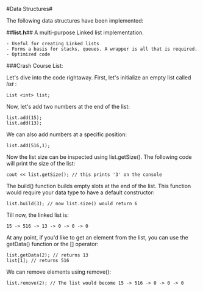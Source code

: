#Data Structures#

The following data structures have been implemented:

##**list.h**##
A multi-purpose Linked list implementation.  

    - Useful for creating Linked lists  
    - Forms a basis for stacks, queues. A wrapper is all that is required.  
    - Optimized code

###Crash Course List:

Let's dive into the code rightaway. First, let's initialize an empty list called _list_ :

	List <int> list;

Now, let's add two numbers at the end of the list:

	list.add(15);
	list.add(13);

We can also add numbers at a specific position:

	list.add(516,1);

Now the list size can be inspected using list.getSize(). The following code will print the size of the list:

	cout << list.getSize(); // this prints '3' on the console

The build() function builds empty slots at the end of the list. This function would require your data type to have a default constructor:

	list.build(3); // now list.size() would return 6

Till now, the linked list is:

	15 -> 516 -> 13 -> 0 -> 0 -> 0

At any point, if you'd like to get an element from the list, you can use the getData() function or the [] operator:

	list.getData(2); // returns 13
	list[1]; // returns 516

We can remove elements using remove():

	list.remove(2); // The list would become 15 -> 516 -> 0 -> 0 -> 0
